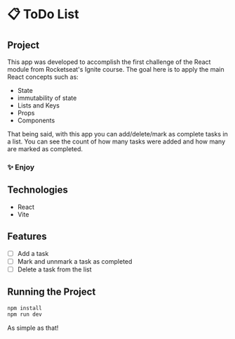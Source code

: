 # :clipboard: ToDo List

## Project

This app was developed to accomplish the first challenge of the React module from Rocketseat's Ignite course.
The goal here is to apply the main React concepts such as:

- State
- immutability of state
- Lists and Keys
- Props
- Components

That being said, with this app you can add/delete/mark as complete tasks in a list.
You can see the count of how many tasks were added and how many are marked as completed.

### ✨ Enjoy

## Technologies

- React
- Vite

## Features

- [ ] Add a task
- [ ] Mark and unnmark a task as completed
- [ ] Delete a task from the list

## Running the Project

```cl
npm install
npm run dev
```

As simple as that!
